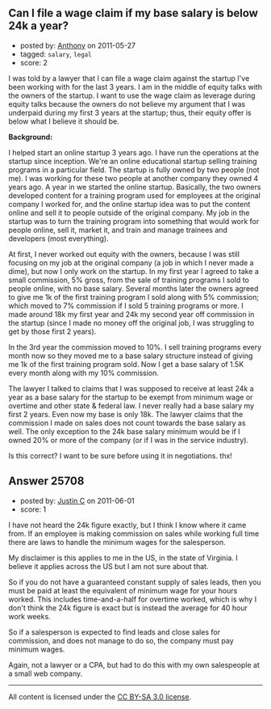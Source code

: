 ## Can I file a wage claim if my base salary is below 24k a year?

- posted by: [Anthony](https://stackexchange.com/users/-1/10861-anthony) on 2011-05-27
- tagged: `salary`, `legal`
- score: 2

I was told by a lawyer that I can file a wage claim against the startup I've been working with for the last 3 years.  I am in the middle of equity talks with the owners of the startup.  I want to use the wage claim as leverage during equity talks because the owners do not believe my argument that I was underpaid during my first 3 years at the startup; thus, their equity offer is below what I believe it should be.

**Background:**

I helped start an online startup 3 years ago.  I have run the operations at the startup since inception.  We're an online educational startup selling training programs in a particular field.  The startup is fully owned by two people (not me).  I was working for these two people at another company they owned 4 years ago.  A year in we started the online startup.  Basically, the two owners developed content for a training program used for employees at the original company I worked for, and the online startup idea was to put the content online and sell it to people outside of the original company.  My job in the startup was to turn the training program into something that would work for people online, sell it, market it, and train and manage trainees and developers (most everything).

At first, I never worked out equity with the owners, because I was still focusing on my job at the original company (a job in which I never made a dime), but now I only work on the startup.  In my first year I agreed to take a small commission, 5% gross, from the sale of training programs I sold to people online, with no base salary.  Several months later the owners agreed to give me 1k of the first training program I sold along with 5% commission; which moved to 7% commission if I sold 5 training programs or more.  I made around 18k my first year and 24k my second year off commission in the startup (since I made no money off the original job, I was struggling to get by those first 2 years).

In the 3rd year the commission moved to 10%.  I sell training programs every month now so they moved me to a base salary structure instead of giving me 1k of the first training program sold.  Now I get a base salary of 1.5K every month along with my 10% commission.

The lawyer I talked to claims that I was supposed to receive at least 24k a year as a base salary for the startup to be exempt from minimum wage or overtime and other state & federal law.  I never really had a base salary my first 2 years.  Even now my base is only 18k.  The lawyer claims that the commission I made on sales does not count towards the base salary as well.  The only exception to the 24k base salary minimum would be if I owned 20% or more of the company (or if I was in the service industry).

Is this correct?  I want to be sure before using it in negotiations.  thx!


## Answer 25708

- posted by: [Justin C](https://stackexchange.com/users/-1/6947-justin-c) on 2011-06-01
- score: 1

I have not heard the 24k figure exactly, but I think I know where it came from. If an employee is making commission on sales while working full time there are laws to handle the minimum wages for the salesperson.

My disclaimer is this applies to me in the US, in the state of Virginia. I believe it applies across the US but I am not sure about that.

So if you do not have a guaranteed constant supply of sales leads, then you must be paid at least the equivalent of minimum wage for your hours worked. This includes time-and-a-half for overtime worked, which is why I don't think the 24k figure is exact but is instead the average for 40 hour work weeks.

So if a salesperson is expected to find leads and close sales for commission, and does not manage to do so, the company must pay minimum wages.

Again, not a lawyer or a CPA, but had to do this with my own salespeople at a small web company.



---

All content is licensed under the [CC BY-SA 3.0 license](https://creativecommons.org/licenses/by-sa/3.0/).

